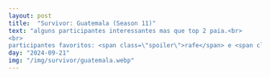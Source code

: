 ```yaml
---
layout: post
title:  "Survivor: Guatemala (Season 11)"
text: "alguns participantes interessantes mas que top 2 paia.<br>
<br>
participantes favoritos: <span class=\"spoiler\">rafe</span> e <span class=\"spoiler\">brian</span>"
day: "2024-09-21"
img: "/img/survivor/guatemala.webp"
---
```

